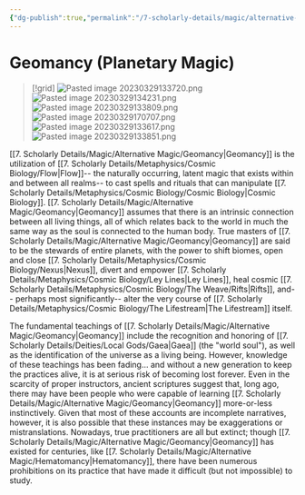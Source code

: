 ```yaml
---
{"dg-publish":true,"permalink":"/7-scholarly-details/magic/alternative-magic/geomancy/","noteIcon":""}
---
```


# Geomancy (Planetary Magic)

>[!grid]
>![Pasted image 20230329133720.png](/img/user/x.%20Assets/Attachments/Pasted%20image%2020230329133720.png)
>![Pasted image 20230329134231.png](/img/user/x.%20Assets/Attachments/Pasted%20image%2020230329134231.png)
>![Pasted image 20230329133809.png](/img/user/x.%20Assets/Attachments/Pasted%20image%2020230329133809.png)
>![Pasted image 20230329170707.png](/img/user/x.%20Assets/Attachments/Pasted%20image%2020230329170707.png)
>![Pasted image 20230329133617.png](/img/user/x.%20Assets/Attachments/Pasted%20image%2020230329133617.png)
>![Pasted image 20230329133851.png](/img/user/x.%20Assets/Attachments/Pasted%20image%2020230329133851.png)

[[7. Scholarly Details/Magic/Alternative Magic/Geomancy\|Geomancy]] is the utilization of [[7. Scholarly Details/Metaphysics/Cosmic Biology/Flow\|Flow]]-- the naturally occurring, latent magic that exists within and between all realms-- to cast spells and rituals that can manipulate [[7. Scholarly Details/Metaphysics/Cosmic Biology/Cosmic Biology\|Cosmic Biology]]. [[7. Scholarly Details/Magic/Alternative Magic/Geomancy\|Geomancy]] assumes that there is an intrinsic connection between all living things, all of which relates back to the world in much the same way as the soul is connected to the human body. True masters of [[7. Scholarly Details/Magic/Alternative Magic/Geomancy\|Geomancy]] are said to be the stewards of entire planets, with the power to shift biomes, open and close [[7. Scholarly Details/Metaphysics/Cosmic Biology/Nexus\|Nexus]], divert and empower [[7. Scholarly Details/Metaphysics/Cosmic Biology/Ley Lines\|Ley Lines]], heal cosmic [[7. Scholarly Details/Metaphysics/Cosmic Biology/The Weave/Rifts\|Rifts]], and-- perhaps most significantly-- alter the very course of [[7. Scholarly Details/Metaphysics/Cosmic Biology/The Lifestream\|The Lifestream]] itself. 

The fundamental teachings of [[7. Scholarly Details/Magic/Alternative Magic/Geomancy\|Geomancy]] include the recognition and honoring of [[7. Scholarly Details/Deities/Local Gods/Gaea\|Gaea]] (the "world soul"), as well as the identification of the universe as a living being. However, knowledge of these teachings has been fading... and without a new generation to keep the practices alive, it is at serious risk of becoming lost forever. Even in the scarcity of proper instructors, ancient scriptures suggest that, long ago, there may have been people who were capable of learning [[7. Scholarly Details/Magic/Alternative Magic/Geomancy\|Geomancy]] more-or-less instinctively. Given that most of these accounts are incomplete narratives, however, it is also possible that these instances may be exaggerations or mistranslations. Nowadays, true practitioners are all but extinct; though [[7. Scholarly Details/Magic/Alternative Magic/Geomancy\|Geomancy]] has existed for centuries, like [[7. Scholarly Details/Magic/Alternative Magic/Hematomancy\|Hematomancy]], there have been numerous prohibitions on its practice that have made it difficult (but not impossible) to study. 







